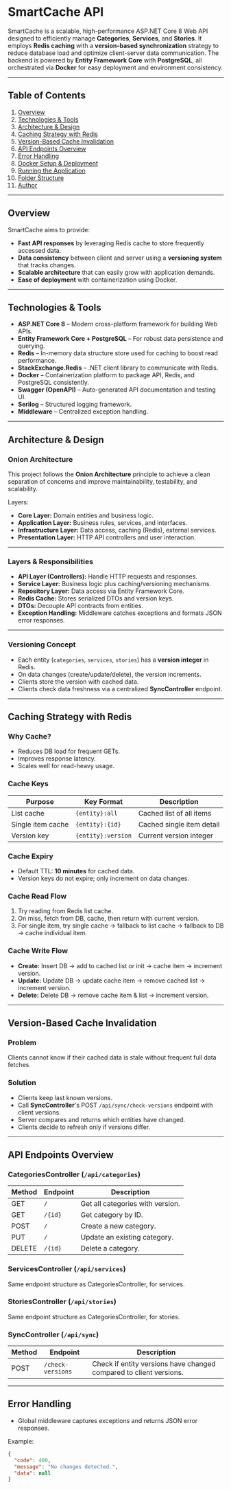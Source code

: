 # SmartCache API

SmartCache is a scalable, high-performance ASP.NET Core 8 Web API designed to efficiently manage **Categories**, **Services**, and **Stories**. It employs **Redis caching** with a **version-based synchronization** strategy to reduce database load and optimize client-server data communication. The backend is powered by **Entity Framework Core** with **PostgreSQL**, all orchestrated via **Docker** for easy deployment and environment consistency.

---

## Table of Contents

1. [Overview](#overview)  
2. [Technologies & Tools](#technologies--tools)  
3. [Architecture & Design](#architecture--design)  
4. [Caching Strategy with Redis](#caching-strategy-with-redis)  
5. [Version-Based Cache Invalidation](#version-based-cache-invalidation)  
6. [API Endpoints Overview](#api-endpoints-overview)  
7. [Error Handling](#error-handling)  
8. [Docker Setup & Deployment](#docker-setup--deployment)  
9. [Running the Application](#running-the-application)  
10. [Folder Structure](#folder-structure)  
11. [Author](#author)

---

## Overview

SmartCache aims to provide:

- **Fast API responses** by leveraging Redis cache to store frequently accessed data.  
- **Data consistency** between client and server using a **versioning system** that tracks changes.  
- **Scalable architecture** that can easily grow with application demands.  
- **Ease of deployment** with containerization using Docker.

---

## Technologies & Tools

- **ASP.NET Core 8** – Modern cross-platform framework for building Web APIs.  
- **Entity Framework Core + PostgreSQL** – For robust data persistence and querying.  
- **Redis** – In-memory data structure store used for caching to boost read performance.  
- **StackExchange.Redis** – .NET client library to communicate with Redis.  
- **Docker** – Containerization platform to package API, Redis, and PostgreSQL consistently.  
- **Swagger (OpenAPI)** – Auto-generated API documentation and testing UI.  
- **Serilog** – Structured logging framework.  
- **Middleware** – Centralized exception handling.

---

## Architecture & Design

### Onion Architecture

This project follows the **Onion Architecture** principle to achieve a clean separation of concerns and improve maintainability, testability, and scalability.

Layers:

- **Core Layer:** Domain entities and business logic.  
- **Application Layer:** Business rules, services, and interfaces.  
- **Infrastructure Layer:** Data access, caching (Redis), external services.  
- **Presentation Layer:** HTTP API controllers and user interaction.

---

### Layers & Responsibilities

- **API Layer (Controllers):** Handle HTTP requests and responses.  
- **Service Layer:** Business logic plus caching/versioning mechanisms.  
- **Repository Layer:** Data access via Entity Framework Core.  
- **Redis Cache:** Stores serialized DTOs and version keys.  
- **DTOs:** Decouple API contracts from entities.  
- **Exception Handling:** Middleware catches exceptions and formats JSON error responses.

---

### Versioning Concept

- Each entity (`categories`, `services`, `stories`) has a **version integer** in Redis.  
- On data changes (create/update/delete), the version increments.  
- Clients store the version with cached data.  
- Clients check data freshness via a centralized **SyncController** endpoint.

---

## Caching Strategy with Redis

### Why Cache?

- Reduces DB load for frequent GETs.  
- Improves response latency.  
- Scales well for read-heavy usage.

### Cache Keys

| Purpose           | Key Format        | Description                     |
|-------------------|-------------------|---------------------------------|
| List cache        | `{entity}:all`    | Cached list of all items         |
| Single item cache | `{entity}:{id}`   | Cached single item detail        |
| Version key       | `{entity}:version`| Current version integer          |

### Cache Expiry

- Default TTL: **10 minutes** for cached data.  
- Version keys do not expire; only increment on data changes.

### Cache Read Flow

1. Try reading from Redis list cache.  
2. On miss, fetch from DB, cache, then return with current version.  
3. For single item, try single cache → fallback to list cache → fallback to DB → cache individual item.

### Cache Write Flow

- **Create:** Insert DB → add to cached list or init → cache item → increment version.  
- **Update:** Update DB → update cache item → remove cached list → increment version.  
- **Delete:** Delete DB → remove cache item & list → increment version.

---

## Version-Based Cache Invalidation

### Problem

Clients cannot know if their cached data is stale without frequent full data fetches.

### Solution

- Clients keep last known versions.  
- Call **SyncController**'s POST `/api/sync/check-versions` endpoint with client versions.  
- Server compares and returns which entities have changed.  
- Clients decide to refresh only if versions differ.

---

## API Endpoints Overview

### CategoriesController (`/api/categories`)

| Method | Endpoint  | Description              |
|--------|-----------|--------------------------|
| GET    | `/`       | Get all categories with version.  |
| GET    | `/{id}`   | Get category by ID.      |
| POST   | `/`       | Create a new category.   |
| PUT    | `/`       | Update an existing category.  |
| DELETE | `/{id}`   | Delete a category.       |

### ServicesController (`/api/services`)

Same endpoint structure as CategoriesController, for services.

### StoriesController (`/api/stories`)

Same endpoint structure as CategoriesController, for stories.

### SyncController (`/api/sync`)

| Method | Endpoint                | Description                                      |
|--------|-------------------------|------------------------------------------------|
| POST   | `/check-versions`       | Check if entity versions have changed compared to client versions. |

---

## Error Handling

- Global middleware captures exceptions and returns JSON error responses.

Example:

```json
{
  "code": 400,
  "message": "No changes detected.",
  "data": null
}
